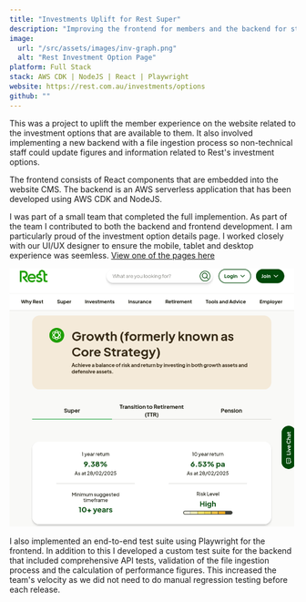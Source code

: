 ```yaml
---
title: "Investments Uplift for Rest Super"
description: "Improving the frontend for members and the backend for staff."
image:
  url: "/src/assets/images/inv-graph.png"
  alt: "Rest Investment Option Page"
platform: Full Stack
stack: AWS CDK | NodeJS | React | Playwright
website: https://rest.com.au/investments/options
github: ""
---
```


This was a project to uplift the member experience on the website related to the investment options that are available to them. It also involved implementing a new backend with a file ingestion process so non-technical staff could update figures and information related to Rest's investment options.

The frontend consists of React components that are embedded into the website CMS.
The backend is an AWS serverless application that has been developed using AWS CDK and NodeJS.

I was part of a small team that completed the full implemention. As part of the team I contributed to both the backend and frontend development.
I am particularly proud of the investment option details page. I worked closely with our UI/UX designer to ensure the mobile, tablet and desktop experience was seemless. [View one of the pages here](https://rest.com.au/investments/options/growth)

<img src="/src/assets/images/rest-inv-op.png" alt="image 1" 
      class="pro-img"
      width="500px"
      height="auto"
/>

I also implemented an end-to-end test suite using Playwright for the frontend. In addition to this I developed a custom test suite for the backend that included comprehensive API tests, validation of the file ingestion process and the calculation of performance figures. This increased the team's velocity as we did not need to do manual regression testing before each release.
